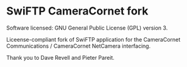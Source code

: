 SwiFTP CameraCornet fork
============================

Software licensed: GNU General Public License (GPL) version 3.

Liceense-compliant fork of SwiFTP application for the CameraCornet Communications / CameraCornet NetCamera interfacing.

Thank you to Dave Revell and Pieter Pareit.
